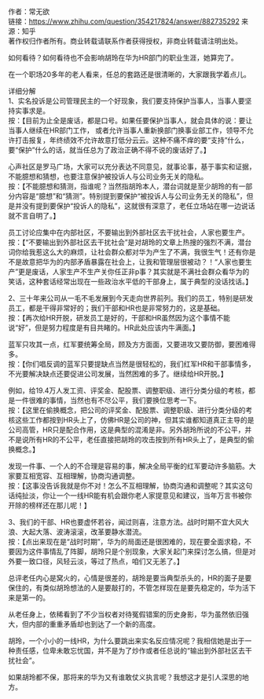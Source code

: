 
作者：常无欲  
链接：https://www.zhihu.com/question/354217824/answer/882735292
来源：知乎  
著作权归作者所有。商业转载请联系作者获得授权，非商业转载请注明出处。  

如何看待？如何看待也不会影响胡玲在华为HR部门的职业生涯，她算完了。  

在一个职场20多年的老人看来，任总的套路还是很清晰的，大家跟我学着点儿。  

详细分解   
1、实名投诉是公司管理民主的一个好现象，我们要支持保护当事人，当事人要坚持实事求是。  
按：【目前为止全是废话，都是口号。如果任要保护当事人，就会具体的说：要让当事人继续在HR部门工作， 或者允许当事人重新换部门换事业部工作，领导不允许打击报复，年终绩效不允许故意打低分云云。这种不痛不痒的要“支持”什么，要“保护”什么的话，就当任总为了政治正确不得不说的废话好了。】  

心声社区是罗马广场，大家可以充分表达不同意见，就事论事，基于事实和证据，不能臆想和猜想，也要注意保护被投诉人与公司业务无关的隐私。  
按：【不能臆想和猜测，指谁呢？当然指胡玲本人，潜台词就是至少胡玲的有一部分内容是“臆想”和“猜测”。特别提到要保护“被投诉人与公司业务无关的隐私”，但是并没有提到要保护“投诉人的隐私”，这就很有深意了，老任立场站在哪一边说话就不言自明了。】  

员工讨论应集中在内部社区，不要输出到外部社区去干扰社会，人家也要生产。  
按：【“不要输出到外部社区去干扰社会”是对胡玲的文章上热搜的强烈不满，潜台词你给我惹这么大的麻烦，让社会群众都对华为产生了不满，我很生气！还有你是不是故意把华为的内部矛盾暴露在社会上，让我和管理层很被动？！“人家也要生产”更是废话，人家生产不生产关你任正非p事？其实就是不满社会群众看华为的笑话，这种套话经常出现在一些政治水平低的干部身上，属于典型的没话找话。】  

2、三十年来公司从一毛不毛发展到今天走向世界前列。我们的员工，特别是研发员工，都是干得非常好的；我们干部和HR也是非常努力的，这是基础。  
按：【再次给HR开脱，研发员工是好的，干部和HR虽然因为这个事情不能说“好”，但是努力程度是有目共睹的。HR此处应该内牛满面。】  

蓝军只攻其一点，红军要统筹全局，顾及方方面面，又要进攻又要防御，要困难得多。  
按：【你们唱反调的蓝军只要提缺点当然是很轻松的，我们红军HR和干部事情多，不光要解决缺点还要促进公司发展，当然困难的多了。继续给HR开脱。】  

例如，给19.4万人发工资、评奖金、配股票、调整职级、进行分类分级的考核，都是一件很难的事情，当然也有不尽公平，我们要换位思考一下。  
按：【这里在偷换概念，把公司的评奖金、配股票、调整职级、进行分类分级的考核这些工作都按到HR头上了，仿佛HR是公司的神，但其实谁都知道真正主导的是公司高管，HR只是配合作用，这是典型的混淆是非。另外胡玲所说的不公平，并不是说所有HR的不公平，老任直接把胡玲的攻击按到所有HR头上了，是典型的偷换概念。】  

发现一件事、一个人的不合理是容易的事，解决全局平衡的红军要动许多脑筋。大家要互相宽容、互相理解，协商沟通调整。  
按：【这事没告诉我就是你不对！怎么不互相理解，协商沟通和调整呢？其实这句话纯扯淡，你让一个一线HR能有机会跟你老人家提意见和建议，当年万言书被你开除的榜样还在那儿呢！】  

3、我们的干部、HR也要虚怀若谷，闻过则喜，注意方法。战时时期不宜大风大浪、大起大落、波涛滚滚，改革要静水潜流。  
按：【点出来现在是“战时时期”，华为的局面还是很困难的，现在要全面求稳，不要因为这件事情乱了阵脚，胡玲只是个别现象，大家关起门来探讨怎么搞，但是对外要一致口径，风轻云淡，等过了热点，咱们又无恙了。】  

总评老任内心是窝火的，心情是很差的，胡玲是要当典型杀头的，HR的面子是要保住的，有类似胡玲想法的人是要敲打的，不管怎样现在是要先稳定的，华为活下来是第一的。  

从老任身上，依稀看到了不少当权者对待冤假错案的历史身影，华为虽然依旧强大，但内部的重重矛盾却也到达了一个新的高度。  

胡玲，一个小小的一线HR，为什么要跳出来实名反应情况呢？我相信她是出于一种责任感，位卑未敢忘忧国，并不是为了炒作或者任总说的“输出到外部社区去干扰社会”。  

如果胡玲都不保，那将来的华为又有谁敢仗义执言呢？我想这才是引人深思的地方。  



